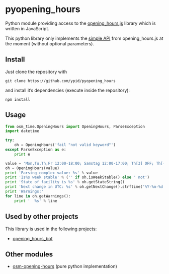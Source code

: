 # pyopening_hours
Python module providing access to the [opening_hours.js][oh-lib] library which is written in JavaScript.

[oh-lib]: https://github.com/ypid/opening_hours.js

This python library only implements the [simple API](https://github.com/ypid/opening_hours.js#simple-api) from opening_hours.js at the moment (without optional parameters).

## Install

Just clone the repository with

```
git clone https://github.com/ypid/pyopening_hours
```

and install it’s dependencies (execute inside the repository):
```
npm install
```

## Usage

```python
from osm_time.OpeningHours import OpeningHours, ParseException
import datetime

try:
    oh = OpeningHours('fail "not valid keyword"')
except ParseException as e:
    print e

value = 'Mon,Tu,Th,Fr 12:00-18:00; Samstag 12:00-17:00; Th[3] OFF; Th[-1] off'
oh = OpeningHours(value)
print 'Parsing complex value: %s' % value
print 'Is%s week stable' % ('' if oh.isWeekStable() else ' not')
print 'State of facility is %s' % oh.getStateString()
print 'Next change in UTC: %s' % oh.getNextChange().strftime('%Y-%m-%d %H:%M:%S')
print 'Warnings:'
for line in oh.getWarnings():
    print '  %s' % line
```

## Used by other projects
This library is used in the following projects:

* [opening\_hours\_bot][]

[opening\_hours\_bot]: https://github.com/ypid/opening_hours_bot

## Other modules
* [osm-opening-hours](https://github.com/martinfilliau/osm-opening-hours) (pure python implementation)
